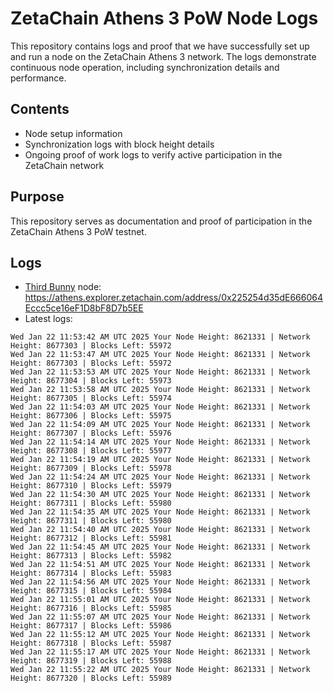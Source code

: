 # ZetaChain Athens 3 PoW Node Logs
This repository contains logs and proof that we have successfully set up and run a node on the ZetaChain Athens 3 network. The logs demonstrate continuous node operation, including synchronization details and performance.

## Contents
- Node setup information
- Synchronization logs with block height details
- Ongoing proof of work logs to verify active participation in the ZetaChain network

## Purpose
This repository serves as documentation and proof of participation in the ZetaChain Athens 3 PoW testnet.

## Logs

- [Third Bunny](https://thirdbunny.xyz/) node: https://athens.explorer.zetachain.com/address/0x225254d35dE666064Eccc5ce16eF1D8bF8D7b5EE
- Latest logs:
```
Wed Jan 22 11:53:42 AM UTC 2025 Your Node Height: 8621331 | Network Height: 8677303 | Blocks Left: 55972
Wed Jan 22 11:53:47 AM UTC 2025 Your Node Height: 8621331 | Network Height: 8677303 | Blocks Left: 55972
Wed Jan 22 11:53:53 AM UTC 2025 Your Node Height: 8621331 | Network Height: 8677304 | Blocks Left: 55973
Wed Jan 22 11:53:58 AM UTC 2025 Your Node Height: 8621331 | Network Height: 8677305 | Blocks Left: 55974
Wed Jan 22 11:54:03 AM UTC 2025 Your Node Height: 8621331 | Network Height: 8677306 | Blocks Left: 55975
Wed Jan 22 11:54:09 AM UTC 2025 Your Node Height: 8621331 | Network Height: 8677307 | Blocks Left: 55976
Wed Jan 22 11:54:14 AM UTC 2025 Your Node Height: 8621331 | Network Height: 8677308 | Blocks Left: 55977
Wed Jan 22 11:54:19 AM UTC 2025 Your Node Height: 8621331 | Network Height: 8677309 | Blocks Left: 55978
Wed Jan 22 11:54:24 AM UTC 2025 Your Node Height: 8621331 | Network Height: 8677310 | Blocks Left: 55979
Wed Jan 22 11:54:30 AM UTC 2025 Your Node Height: 8621331 | Network Height: 8677311 | Blocks Left: 55980
Wed Jan 22 11:54:35 AM UTC 2025 Your Node Height: 8621331 | Network Height: 8677311 | Blocks Left: 55980
Wed Jan 22 11:54:40 AM UTC 2025 Your Node Height: 8621331 | Network Height: 8677312 | Blocks Left: 55981
Wed Jan 22 11:54:45 AM UTC 2025 Your Node Height: 8621331 | Network Height: 8677313 | Blocks Left: 55982
Wed Jan 22 11:54:51 AM UTC 2025 Your Node Height: 8621331 | Network Height: 8677314 | Blocks Left: 55983
Wed Jan 22 11:54:56 AM UTC 2025 Your Node Height: 8621331 | Network Height: 8677315 | Blocks Left: 55984
Wed Jan 22 11:55:01 AM UTC 2025 Your Node Height: 8621331 | Network Height: 8677316 | Blocks Left: 55985
Wed Jan 22 11:55:07 AM UTC 2025 Your Node Height: 8621331 | Network Height: 8677317 | Blocks Left: 55986
Wed Jan 22 11:55:12 AM UTC 2025 Your Node Height: 8621331 | Network Height: 8677318 | Blocks Left: 55987
Wed Jan 22 11:55:17 AM UTC 2025 Your Node Height: 8621331 | Network Height: 8677319 | Blocks Left: 55988
Wed Jan 22 11:55:22 AM UTC 2025 Your Node Height: 8621331 | Network Height: 8677320 | Blocks Left: 55989
```
